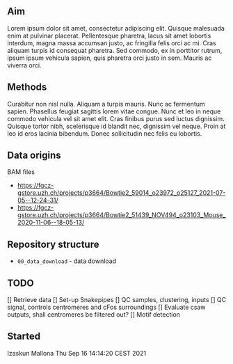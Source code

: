 ## Aim

Lorem ipsum dolor sit amet, consectetur adipiscing elit. Quisque malesuada enim at pulvinar placerat. Pellentesque pharetra, lacus sit amet lobortis interdum, magna massa accumsan justo, ac fringilla felis orci ac mi. Cras aliquam turpis id consequat pharetra. Sed commodo, ex in porttitor rutrum, ipsum ipsum vehicula sapien, quis pharetra orci justo in sem. Mauris ac viverra orci. 

## Methods

Curabitur non nisl nulla. Aliquam a turpis mauris. Nunc ac fermentum sapien. Phasellus feugiat sagittis lorem vitae congue. Nunc et leo in neque commodo vehicula vel sit amet elit. Cras finibus purus sed luctus dignissim. Quisque tortor nibh, scelerisque id blandit nec, dignissim vel neque. Proin at leo id eros lacinia bibendum. Donec sollicitudin nec felis eu lobortis.

## Data origins

BAM files

- https://fgcz-gstore.uzh.ch/projects/p3664/Bowtie2_59014_o23972_o25127_2021-07-05--12-24-31/
- https://fgcz-gstore.uzh.ch/projects/p3664/Bowtie2_51439_NOV494_o23103_Mouse_2020-11-06--18-05-13/

## Repository structure

- `00_data_download` - data download

## TODO

[] Retrieve data
[] Set-up Snakepipes
[] QC samples, clustering, inputs
[] QC signal, controls centromeres and cFos surroundings
[] Evaluate csaw outputs, shall centromeres be filtered out?
[] Motif detection

## Started

Izaskun Mallona
Thu Sep 16 14:14:20 CEST 2021
